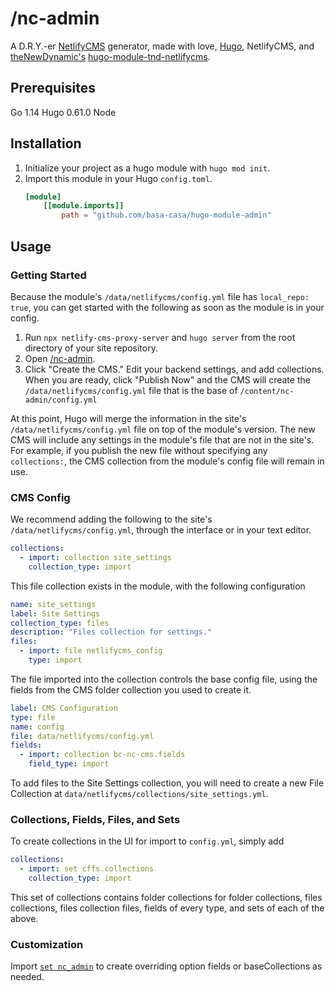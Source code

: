# /nc-admin
A D.R.Y.-er [NetlifyCMS](https://netlifycms.org) generator, made with love, [Hugo](https://gohugo.io), NetlifyCMS, and [theNewDynamic's](https://www.thenewdynamic.com) [hugo-module-tnd-netlifycms](https://github.com/theNewDynamic/hugo-module-tnd-netlifycms). 

## Prerequisites
Go 1.14
Hugo 0.61.0
Node
## Installation
1. Initialize your project as a hugo module with `hugo mod init`. 
1. Import this module in your Hugo `config.toml`.
    ```toml
    [module]
        [[module.imports]]
            path = "github.com/basa-casa/hugo-module-admin"
    ```

## Usage
### Getting Started
Because the module's `/data/netlifycms/config.yml` file has `local_repo: true`, you can get started with the following as soon as the module is in your config.
1. Run `npx netlify-cms-proxy-server` and `hugo server` from the root directory of your site repository.
1. Open [/nc-admin](http://localhost:1313/nc-admin).
1. Click "Create the CMS." Edit your backend settings, and add collections. When you are ready, click "Publish Now" and the CMS will create the `/data/netlifycms/config.yml` file that is the base of `/content/nc-admin/config.yml`

At this point, Hugo will merge the information in the site's `/data/netlifycms/config.yml` file on top of the module's version. The new CMS will include any settings in the module's file that are not in the site's. For example, if you publish the new file without specifying any `collections:`, the CMS collection from the module's config file will remain in use. 

### CMS Config
We recommend adding the following to the site's `/data/netlifycms/config.yml`, through the interface or in your text editor.

```yaml
collections:
  - import: collection site_settings
    collection_type: import
```

This file collection exists in the module, with the following configuration

```yaml
name: site_settings
label: Site Settings
collection_type: files
description: "Files collection for settings."
files:
  - import: file netlifycms_config
    type: import 
```
The file imported into the collection controls the base config file, using the fields from the CMS folder collection you used to create it.
```yaml
label: CMS Configuration
type: file
name: config
file: data/netlifycms/config.yml
fields:
  - import: collection bc-nc-cms.fields
    field_type: import
```

To add files to the Site Settings collection, you will need to create a new File Collection at `data/netlifycms/collections/site_settings.yml`. 

### Collections, Fields, Files, and Sets
To create collections in the UI for import to `config.yml`, simply add
```yaml
collections:
  - import: set cffs.collections
    collection_type: import
```
This set of collections contains folder collections for folder collections, files collections, files collection files, fields of every type, and sets of each of the above. 

### Customization
Import [`set nc_admin`](data/netlifycms/collectionSets/nc_admin.yml) to create overriding option fields or baseCollections as needed. 



